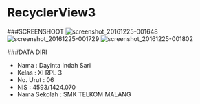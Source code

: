 # RecyclerView3

###SCREENSHOOT
![screenshot_20161225-001648](https://cloud.githubusercontent.com/assets/22117431/21468179/10c2bc02-ca39-11e6-9780-6ff28ca28778.jpg)
![screenshot_20161225-001729](https://cloud.githubusercontent.com/assets/22117431/21468180/24341236-ca39-11e6-8c0e-4289fc0341c4.jpg)
![screenshot_20161225-001802](https://cloud.githubusercontent.com/assets/22117431/21468182/34b93410-ca39-11e6-9a0b-85f4da74ae06.jpg)

###DATA DIRI
- Nama          : Dayinta Indah Sari
- Kelas         : XI RPL 3
- No. Urut      : 06
- NIS           : 4593/1424.070
- Nama Sekolah  : SMK TELKOM MALANG
